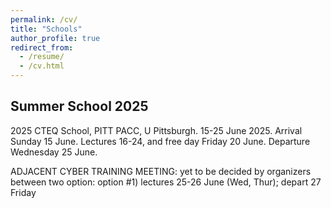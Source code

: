 ```yaml
---
permalink: /cv/
title: "Schools"
author_profile: true
redirect_from: 
  - /resume/
  - /cv.html
---
```


## Summer School 2025

2025 CTEQ School, PITT PACC, U Pittsburgh. 15-25 June 2025.
Arrival Sunday 15 June. Lectures 16-24, and free day Friday 20 June.
Departure Wednesday 25 June.

ADJACENT CYBER TRAINING MEETING:
yet to be decided by organizers between two option:
option #1) lectures 25-26 June (Wed, Thur); depart  27 Friday
